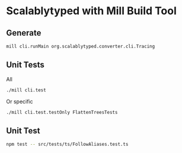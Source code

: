 # Scalablytyped with Mill Build Tool

## Generate

```sh
mill cli.runMain org.scalablytyped.converter.cli.Tracing
```

## Unit Tests

All

```sh
./mill cli.test
```

Or specific

```sh
./mill cli.test.testOnly FlattenTreesTests
```

## Unit Test

```sh
npm test -- src/tests/ts/FollowAliases.test.ts
```